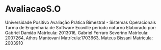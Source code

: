 # AvaliacaoS.O

 
Universidade Positivo 
Avaliação Prática Bimestral - Sistemas Operacionais
Turma de Engenharia de Software Ecoville período noturno
Elaborado por: Gabriel Damião Matrícula: 2013016, Gabriel Ferraro Severino Matrícula: 2007264, Athos Mantovani Matrícula:1703663, Mateus Bissani Matrícula:  2003910
